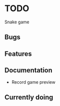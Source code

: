 # TODO

Snake game

## Bugs

## Features

## Documentation 
* Record game preview

## Currently doing